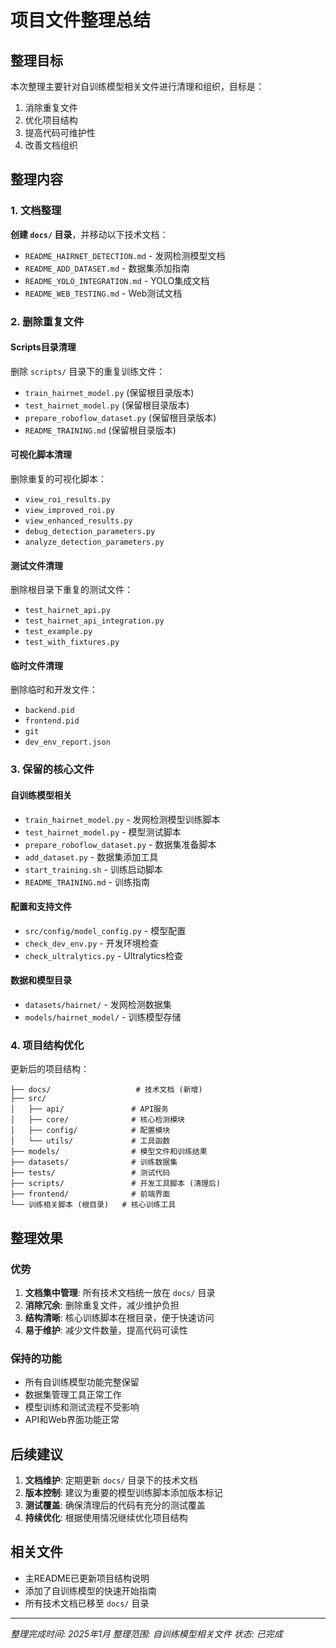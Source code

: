 # 项目文件整理总结

## 整理目标

本次整理主要针对自训练模型相关文件进行清理和组织，目标是：
1. 消除重复文件
2. 优化项目结构
3. 提高代码可维护性
4. 改善文档组织

## 整理内容

### 1. 文档整理

**创建 `docs/` 目录**，并移动以下技术文档：
- `README_HAIRNET_DETECTION.md` - 发网检测模型文档
- `README_ADD_DATASET.md` - 数据集添加指南
- `README_YOLO_INTEGRATION.md` - YOLO集成文档
- `README_WEB_TESTING.md` - Web测试文档

### 2. 删除重复文件

#### Scripts目录清理
删除 `scripts/` 目录下的重复训练文件：
- `train_hairnet_model.py` (保留根目录版本)
- `test_hairnet_model.py` (保留根目录版本)
- `prepare_roboflow_dataset.py` (保留根目录版本)
- `README_TRAINING.md` (保留根目录版本)

#### 可视化脚本清理
删除重复的可视化脚本：
- `view_roi_results.py`
- `view_improved_roi.py`
- `view_enhanced_results.py`
- `debug_detection_parameters.py`
- `analyze_detection_parameters.py`

#### 测试文件清理
删除根目录下重复的测试文件：
- `test_hairnet_api.py`
- `test_hairnet_api_integration.py`
- `test_example.py`
- `test_with_fixtures.py`

#### 临时文件清理
删除临时和开发文件：
- `backend.pid`
- `frontend.pid`
- `git`
- `dev_env_report.json`

### 3. 保留的核心文件

#### 自训练模型相关
- `train_hairnet_model.py` - 发网检测模型训练脚本
- `test_hairnet_model.py` - 模型测试脚本
- `prepare_roboflow_dataset.py` - 数据集准备脚本
- `add_dataset.py` - 数据集添加工具
- `start_training.sh` - 训练启动脚本
- `README_TRAINING.md` - 训练指南

#### 配置和支持文件
- `src/config/model_config.py` - 模型配置
- `check_dev_env.py` - 开发环境检查
- `check_ultralytics.py` - Ultralytics检查

#### 数据和模型目录
- `datasets/hairnet/` - 发网检测数据集
- `models/hairnet_model/` - 训练模型存储

### 4. 项目结构优化

更新后的项目结构：
```
├── docs/                   # 技术文档 (新增)
├── src/
│   ├── api/               # API服务
│   ├── core/              # 核心检测模块
│   ├── config/            # 配置模块
│   └── utils/             # 工具函数
├── models/                # 模型文件和训练结果
├── datasets/              # 训练数据集
├── tests/                 # 测试代码
├── scripts/               # 开发工具脚本 (清理后)
├── frontend/              # 前端界面
└── 训练相关脚本 (根目录)   # 核心训练工具
```

## 整理效果

### 优势
1. **文档集中管理**: 所有技术文档统一放在 `docs/` 目录
2. **消除冗余**: 删除重复文件，减少维护负担
3. **结构清晰**: 核心训练脚本在根目录，便于快速访问
4. **易于维护**: 减少文件数量，提高代码可读性

### 保持的功能
- 所有自训练模型功能完整保留
- 数据集管理工具正常工作
- 模型训练和测试流程不受影响
- API和Web界面功能正常

## 后续建议

1. **文档维护**: 定期更新 `docs/` 目录下的技术文档
2. **版本控制**: 建议为重要的模型训练脚本添加版本标记
3. **测试覆盖**: 确保清理后的代码有充分的测试覆盖
4. **持续优化**: 根据使用情况继续优化项目结构

## 相关文件

- 主README已更新项目结构说明
- 添加了自训练模型的快速开始指南
- 所有技术文档已移至 `docs/` 目录

---

*整理完成时间: 2025年1月*
*整理范围: 自训练模型相关文件*
*状态: 已完成*